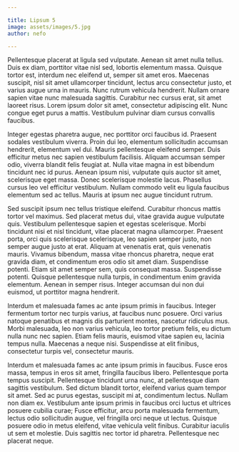 ```yaml
---

title: Lipsum 5
image: assets/images/5.jpg
author: nefo

---
```


Pellentesque placerat at ligula sed vulputate. Aenean sit amet nulla tellus. Duis ex diam, porttitor vitae nisl sed, lobortis elementum massa. Quisque tortor est, interdum nec eleifend ut, semper sit amet eros. Maecenas suscipit, nisl sit amet ullamcorper tincidunt, lectus arcu consectetur justo, et varius augue urna in mauris. Nunc rutrum vehicula hendrerit. Nullam ornare sapien vitae nunc malesuada sagittis. Curabitur nec cursus erat, sit amet laoreet risus. Lorem ipsum dolor sit amet, consectetur adipiscing elit. Nunc congue eget purus a mattis. Vestibulum pulvinar diam cursus convallis faucibus.

[](assets/images/waifuism.jpg)

Integer egestas pharetra augue, nec porttitor orci faucibus id. Praesent sodales vestibulum viverra. Proin dui leo, elementum sollicitudin accumsan hendrerit, elementum vel dui. Mauris pellentesque eleifend semper. Duis efficitur metus nec sapien vestibulum facilisis. Aliquam accumsan semper odio, viverra blandit felis feugiat at. Nulla vitae magna in est bibendum tincidunt nec id purus. Aenean ipsum nisi, vulputate quis auctor sit amet, scelerisque eget massa. Donec scelerisque molestie lacus. Phasellus cursus leo vel efficitur vestibulum. Nullam commodo velit eu ligula faucibus elementum sed ac tellus. Mauris at ipsum nec augue tincidunt rutrum.

Sed suscipit ipsum nec tellus tristique eleifend. Curabitur rhoncus mattis tortor vel maximus. Sed placerat metus dui, vitae gravida augue vulputate quis. Vestibulum pellentesque sapien et egestas scelerisque. Morbi tincidunt nisi et nisl tincidunt, vitae placerat magna ullamcorper. Praesent porta, orci quis scelerisque scelerisque, leo sapien semper justo, non semper augue justo at erat. Aliquam at venenatis erat, quis venenatis mauris. Vivamus bibendum, massa vitae rhoncus pharetra, neque erat gravida diam, et condimentum eros odio sit amet diam. Suspendisse potenti. Etiam sit amet semper sem, quis consequat massa. Suspendisse potenti. Quisque pellentesque nulla turpis, in condimentum enim gravida elementum. Aenean in semper risus. Integer accumsan dui non dui euismod, ut porttitor magna hendrerit.

Interdum et malesuada fames ac ante ipsum primis in faucibus. Integer fermentum tortor nec turpis varius, at faucibus nunc posuere. Orci varius natoque penatibus et magnis dis parturient montes, nascetur ridiculus mus. Morbi malesuada, leo non varius vehicula, leo tortor pretium felis, eu dictum nulla nunc nec sapien. Etiam felis mauris, euismod vitae sapien eu, lacinia tempus nulla. Maecenas a neque nisi. Suspendisse at elit finibus, consectetur turpis vel, consectetur mauris.

Interdum et malesuada fames ac ante ipsum primis in faucibus. Fusce eros massa, tempus in eros sit amet, fringilla faucibus libero. Pellentesque porta tempus suscipit. Pellentesque tincidunt urna nunc, at pellentesque diam sagittis vestibulum. Sed dictum blandit tortor, eleifend varius quam tempor sit amet. Sed ac purus egestas, suscipit mi at, condimentum lectus. Nullam non diam ex. Vestibulum ante ipsum primis in faucibus orci luctus et ultrices posuere cubilia curae; Fusce efficitur, arcu porta malesuada fermentum, lectus odio sollicitudin augue, vel fringilla orci neque ut lectus. Quisque posuere odio in metus eleifend, vitae vehicula velit finibus. Curabitur iaculis ut sem et molestie. Duis sagittis nec tortor id pharetra. Pellentesque nec placerat neque.